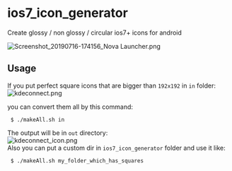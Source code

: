 # ios7_icon_generator
Create glossy / non glossy / circular ios7+ icons for android


![Screenshot_20190716-174156_Nova Launcher.png](https://github.com/cosmicog/README.md/blob/master/Screenshot_20190716-174156_Nova%20Launcher.png)


## Usage
 If you put perfect square icons that are bigger than `192x192` in `in` folder:
 <br>
 ![kdeconnect.png](https://user-images.githubusercontent.com/9158844/60768616-a563d080-a0ce-11e9-979c-daf10282942a.png)
 
 you can convert them all by this command:
     
     $ ./makeAll.sh in
 
 The output will be in `out` directory:
 <br>
 ![kdeconnect_icon.png](https://user-images.githubusercontent.com/9158844/60768620-b876a080-a0ce-11e9-893b-b40853d521d9.png)
 <br>
 Also you can put a custom dir in `ios7_icon_generator` folder and use it like:
 
     $ ./makeAll.sh my_folder_which_has_squares
